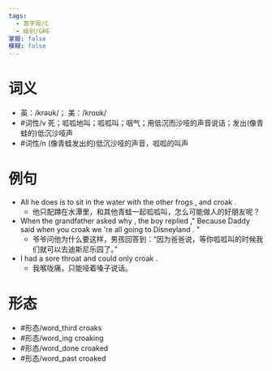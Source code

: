 ```yaml
---
tags:
  - 首字母/C
  - 级别/GRE
掌握: false
模糊: false
---
```

# 词义
- 英：/krəʊk/； 美：/kroʊk/
- #词性/v  死；呱呱地叫；呱呱叫；咽气；用低沉而沙哑的声音说话；发出(像青蛙的)低沉沙哑声
- #词性/n  (像青蛙发出的)低沉沙哑的声音，呱呱的叫声
# 例句
- All he does is to sit in the water with the other frogs , and croak .
	- 他只配蹲在水潭里，和其他青蛙一起呱呱叫，怎么可能做人的好朋友呢？
- When the grandfather asked why , the boy replied ," Because Daddy said when you croak we 're all going to Disneyland . "
	- 爷爷问他为什么要这样，男孩回答到：“因为爸爸说，等你呱呱叫的时候我们就可以去迪斯尼乐园了。”
- I had a sore throat and could only croak .
	- 我喉咙痛，只能哑着嗓子说话。
# 形态
- #形态/word_third croaks
- #形态/word_ing croaking
- #形态/word_done croaked
- #形态/word_past croaked

